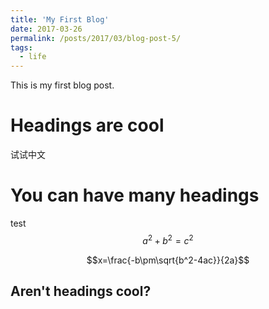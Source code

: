 ```yaml
---
title: 'My First Blog'
date: 2017-03-26
permalink: /posts/2017/03/blog-post-5/
tags:
  - life
---
```

<script type="text/javascript" src="http://cdn.mathjax.org/mathjax/latest/MathJax.js?config=default"></script>
This is my first blog post.


Headings are cool
======
试试中文


You can have many headings
======
test $$a^2+b^2=c^2$$

$$x=\frac{-b\pm\sqrt{b^2-4ac}}{2a}$$

Aren't headings cool?
------